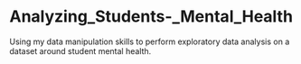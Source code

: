 # Analyzing_Students-_Mental_Health
Using my data manipulation skills to perform exploratory data analysis on a dataset around student mental health.
